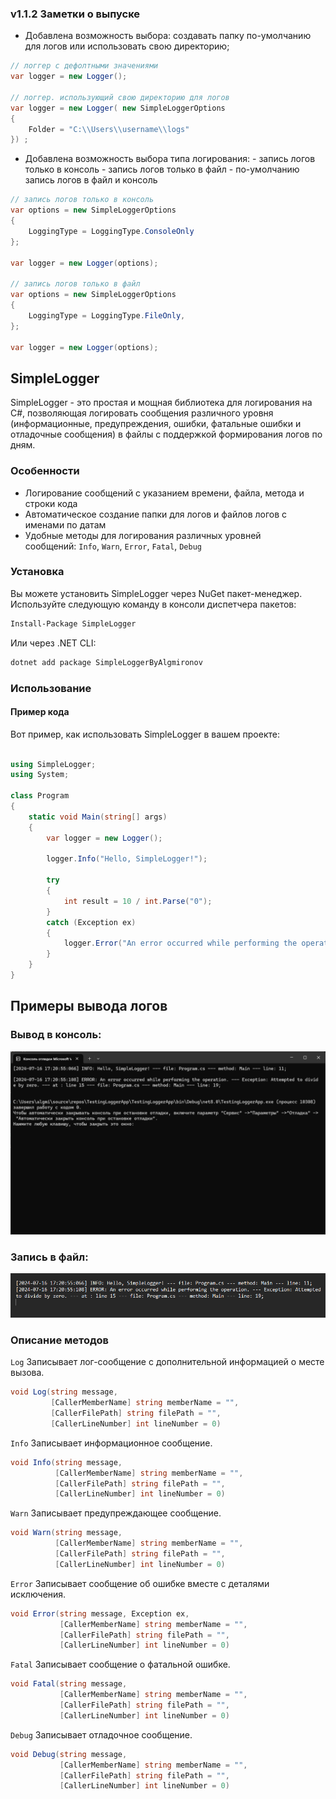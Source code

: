 <html lang="ru">

### v1.1.2 Заметки о выпуске
- Добавлена возможность выбора: создавать папку по-умолчанию для логов или использовать свою директорию;
  
```csharp
// логгер с дефолтными значениями
var logger = new Logger();

// логгер. использующий свою директорию для логов
var logger = new Logger( new SimpleLoggerOptions
{
    Folder = "C:\\Users\\username\\logs"
}) ;
```
- Добавлена возможность выбора типа логирования:
      - запись логов только в консоль
      - запись логов только в файл
      - по-умолчанию запись логов в файл и консоль
  
```csharp
// запись логов только в консоль
var options = new SimpleLoggerOptions
{
    LoggingType = LoggingType.ConsoleOnly
};

var logger = new Logger(options);

// запись логов только в файл
var options = new SimpleLoggerOptions
{
    LoggingType = LoggingType.FileOnly,
};

var logger = new Logger(options);
```

## SimpleLogger

SimpleLogger - это простая и мощная библиотека для логирования на C#, позволяющая логировать сообщения различного уровня (информационные, предупреждения, ошибки, фатальные ошибки и отладочные сообщения) в файлы с поддержкой формирования логов по дням.

### Особенности

- Логирование сообщений с указанием времени, файла, метода и строки кода
- Автоматическое создание папки для логов и файлов логов с именами по датам
- Удобные методы для логирования различных уровней сообщений: `Info`, `Warn`, `Error`, `Fatal`, `Debug`

### Установка

Вы можете установить SimpleLogger через NuGet пакет-менеджер. Используйте следующую команду в консоли диспетчера пакетов:

```sh
Install-Package SimpleLogger
```

Или через .NET CLI:

```sh
dotnet add package SimpleLoggerByAlgmironov
```

### Использование

#### Пример кода

Вот пример, как использовать SimpleLogger в вашем проекте:

```csharp

using SimpleLogger;
using System;

class Program
{
    static void Main(string[] args)
    {
        var logger = new Logger();

        logger.Info("Hello, SimpleLogger!");

        try
        {
            int result = 10 / int.Parse("0");
        }
        catch (Exception ex)
        {
            logger.Error("An error occurred while performing the operation.", ex);
        }
    }
}

```

## Примеры вывода логов
### Вывод в консоль:
![console](https://github.com/algmironov/SimpleLogger/blob/master/img/console.png)

### Запись в файл:
![logFile](https://github.com/algmironov/SimpleLogger/blob/master/img/logFile.png)

### Описание методов

`Log` Записывает лог-сообщение с дополнительной информацией о месте вызова.

```csharp
void Log(string message,
         [CallerMemberName] string memberName = "",
         [CallerFilePath] string filePath = "",
         [CallerLineNumber] int lineNumber = 0)
```

`Info` Записывает информационное сообщение.

```csharp
void Info(string message,
          [CallerMemberName] string memberName = "",
          [CallerFilePath] string filePath = "",
          [CallerLineNumber] int lineNumber = 0)
```

`Warn` Записывает предупреждающее сообщение.

```csharp
void Warn(string message,
          [CallerMemberName] string memberName = "",
          [CallerFilePath] string filePath = "",
          [CallerLineNumber] int lineNumber = 0)
```

`Error` Записывает сообщение об ошибке вместе с деталями исключения.

```csharp
void Error(string message, Exception ex,
           [CallerMemberName] string memberName = "",
           [CallerFilePath] string filePath = "",
           [CallerLineNumber] int lineNumber = 0)
```

`Fatal` Записывает сообщение о фатальной ошибке.

```csharp
void Fatal(string message,
           [CallerMemberName] string memberName = "",
           [CallerFilePath] string filePath = "",
           [CallerLineNumber] int lineNumber = 0)
```

`Debug` Записывает отладочное сообщение.

```csharp
void Debug(string message,
           [CallerMemberName] string memberName = "",
           [CallerFilePath] string filePath = "",
           [CallerLineNumber] int lineNumber = 0)
```
